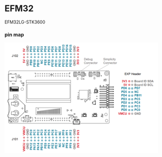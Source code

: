 # EFM32
EFM32LG-STK3600

### pin map
<img src="https://raw.githubusercontent.com/TONYWU115/EFM32/refs/heads/main/image/pin%20map.png">
